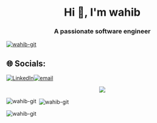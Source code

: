 <h1 align="center">Hi 👋, I'm wahib</h1>
<h3 align="center">A passionate software engineer</h3>

<p align="left"> <a href="https://github.com/ryo-ma/github-profile-trophy"><img src="https://github-profile-trophy.vercel.app/?username=wahib-git" alt="wahib-git" /></a> </p>


## 🌐 Socials:
[![LinkedIn](https://img.shields.io/badge/LinkedIn-%230077B5.svg?logo=linkedin&logoColor=white)](https://linkedin.com/in/wahib-bachoua-6b79ab330)[![email](https://img.shields.io/badge/Email-D14836?logo=gmail&logoColor=white)](mailto:bachoua.wahib@tek-up.de) 


<p align="center">
  <a href="https://skillicons.dev">
    <img src="https://skillicons.dev/icons?i=js,html,css,git,github,gitlab,cs,java,nodejs,php,postman,mongodb,angular,aws,docker," />
  </a>
</p>

<p><img align="left" src="https://github-readme-stats.vercel.app/api/top-langs?username=wahib-git&show_icons=true&locale=en&layout=compact" alt="wahib-git" /></p>

<p>&nbsp;<img align="center" src="https://github-readme-stats.vercel.app/api?username=wahib-git&show_icons=true&locale=en" alt="wahib-git" /></p>

<p><img align="center" src="https://github-readme-streak-stats.herokuapp.com/?user=wahib-git&" alt="wahib-git" /></p>



